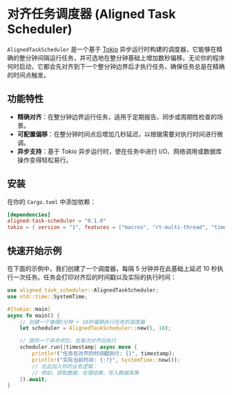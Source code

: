 # 对齐任务调度器 (Aligned Task Scheduler)

`AlignedTaskScheduler` 是一个基于 [Tokio](https://tokio.rs/) 异步运行时构建的调度器，它能够在精确的整分钟间隔运行任务，并可选地在整分钟基础上增加数秒偏移。无论你的程序何时启动，它都会先对齐到下一个整分钟边界后才执行任务，确保任务总是在精确的时间点触发。

## 功能特性

- **精确对齐**：在整分钟边界运行任务，适用于定期报告、同步或周期性检查的场景。
- **可配置偏移**：在整分钟时间点后增加几秒延迟，以根据需要对执行时间进行微调。
- **异步支持**：基于 Tokio 异步运行时，使在任务中进行 I/O、网络调用或数据库操作变得轻松易行。

## 安装

在你的 `Cargo.toml` 中添加依赖：

```toml
[dependencies]
aligned-task-scheduler = "0.1.0"
tokio = { version = "1", features = ["macros", "rt-multi-thread", "time"] }
```

## 快速开始示例
在下面的示例中，我们创建了一个调度器，每隔 5 分钟并在此基础上延迟 10 秒执行一次任务。任务会打印对齐后的时间戳以及实际的执行时间：

```rust
use aligned_task_scheduler::AlignedTaskScheduler;
use std::time::SystemTime;

#[tokio::main]
async fn main() {
    // 创建一个每隔5分钟 + 10秒偏移执行任务的调度器
    let scheduler = AlignedTaskScheduler::new(5, 10);

    // 提供一个异步闭包，在每次对齐后执行
    scheduler.run(|timestamp| async move {
        println!("任务在对齐的时间戳执行: {}", timestamp);
        println!("实际当前时间: {:?}", SystemTime::now());
        // 在此加入你的业务逻辑：
        // 例如，获取数据、处理结果、写入数据库等
    }).await;
}
```
